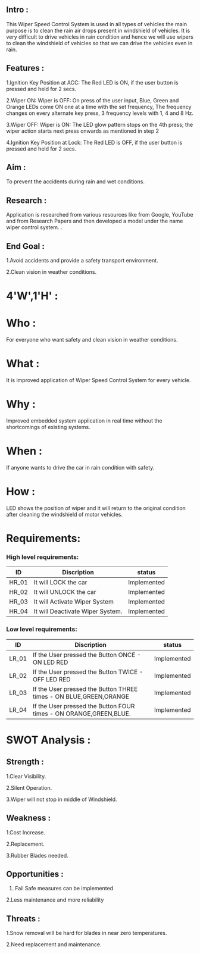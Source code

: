 ## Intro :

This Wiper Speed Control System is used in all types of vehicles the main purpose is to clean the rain air drops present in windshield of   vehicles. 
It is very difficult to drive vehicles in rain condition and hence we will use wipers to clean the windshield of vehicles so that we can drive the vehicles even in rain.

## Features :
1.Ignition Key Position at ACC: The Red LED is ON, if the user button is pressed and held for 2 secs.

2.Wiper ON: Wiper is OFF: On press of the user input, Blue, Green and Orange LEDs come ON one at a time with the set frequency, The frequency changes on every alternate key press, 3 frequency levels with 1, 4 and 8 Hz.

3.Wiper OFF: Wiper is ON: The LED glow pattern stops on the 4th press; the wiper action starts next press onwards as mentioned in step 2

4.Ignition Key Position at Lock: The Red LED is OFF, if the user button is pressed and held for 2 secs.

## Aim :
To prevent the accidents during rain and wet conditions.

## Research :
Application is researched from various resources like from Google, YouTube and from Research Papers and then developed a model under the name wiper control system.
.
## End Goal :
1.Avoid accidents and provide a safety transport environment.

2.Clean vision in weather conditions.

# 4'W',1'H' :

# Who :
 For everyone who want safety and clean vision in weather conditions.

# What :
 It is improved application of Wiper Speed Control System for every vehicle.

# Why :
 Improved embedded system application in real time without the shortcomings of existing systems.

# When :
 If anyone wants to drive the car in rain condition with safety.

# How :
 LED shows the position of wiper and it will return to the original condition after cleaning the windshield of motor vehicles.
 
 
# Requirements:
### High level requirements:

|  ID  |             Discription           |    status   |
|------|-----------------------------------|-------------|
|HR_01 | It will LOCK the car  | Implemented |
|HR_02 | It will UNLOCK the car                       | Implemented |
|HR_03 | It will Activate Wiper System         | Implemented |
|HR_04 | It will Deactivate Wiper System.      | Implemented |

### Low level requirements:

|  ID  |             Discription                          |    status   |
|------|--------------------------------------------------|-------------|
|LR_01 | If the User pressed the Button ONCE - ON LED RED                             | Implemented |
|LR_02 | If the User pressed the Button TWICE - OFF LED RED                                 | Implemented |
|LR_03 | If the User pressed the Button THREE times - ON BLUE,GREEN,ORANGE                                  | Implemented|
|LR_04 | If the User pressed the Button FOUR times - ON ORANGE,GREEN,BLUE.                  | Implemented |

# SWOT Analysis :

## Strength :
1.Clear Visibility.

2.Silent Operation.

3.Wiper will not stop in middle of Windshield.


## Weakness :
1.Cost Increase.

2.Replacement.

3.Rubber Blades needed.


## Opportunities :
1. Fail Safe measures can be implemented 

2.Less maintenance and more reliability 


## Threats :
1.Snow removal will be hard for blades in near zero temperatures. 

2.Need replacement and maintenance.

 

